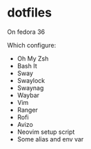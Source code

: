 # dotfiles

On fedora 36

Which configure:

- Oh My Zsh
- Bash It
- Sway
- Swaylock
- Swaynag
- Waybar
- Vim
- Ranger
- Rofi
- Avizo
- Neovim setup script
- Some alias and env var
